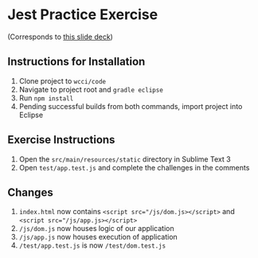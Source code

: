# Jest Practice Exercise

(Corresponds to [this slide deck](https://wecancodeit.github.io/java-slides/frontend/js-jest-testing))

## Instructions for Installation

1.  Clone project to `wcci/code`
1.  Navigate to project root and `gradle eclipse`
1.  Run `npm install`
1.  Pending successful builds from both commands, import project into Eclipse

## Exercise Instructions

1.  Open the `src/main/resources/static` directory in Sublime Text 3
1.  Open `test/app.test.js` and complete the challenges in the comments

## Changes

1. `index.html` now contains `<script src="/js/dom.js></script>` and `<script src="/js/app.js></script>`
1. `/js/dom.js` now houses logic of our application
1. `/js/app.js` now houses execution of application
1. `/test/app.test.js` is now `/test/dom.test.js`